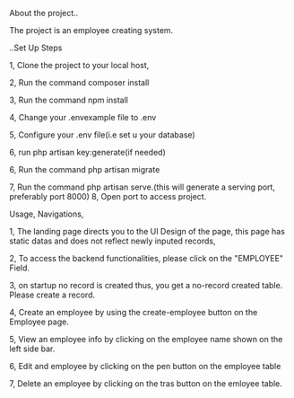 About the project..

The project is an employee creating system.

..Set Up Steps

1, Clone the project to your local host, 

2, Run the command composer install 

3, Run the command npm install 

4, Change your .envexample file to .env 

5, Configure your .env file(i.e set u your database) 

6, run php artisan key:generate(if needed)

6, Run the command php artisan migrate 

7, Run the command php artisan serve.(this will generate a serving port, preferably port 8000) 8, Open port to access project.

Usage, 
Navigations,

1, The landing page directs you to the UI Design of the page, this page has static datas and does not reflect newly inputed records,

2, To access the backend functionalities, please click on the "EMPLOYEE" Field.

3, on startup no record is created thus, you get a no-record created table. Please create a record.

4, Create an employee by using the create-employee button on the Employee page. 

5, View an employee info by clicking on the employee name shown on the left side bar.

6, Edit and employee by clicking on the pen button on the employee table 

7, Delete an employee by clicking on the tras button on the emloyee table.